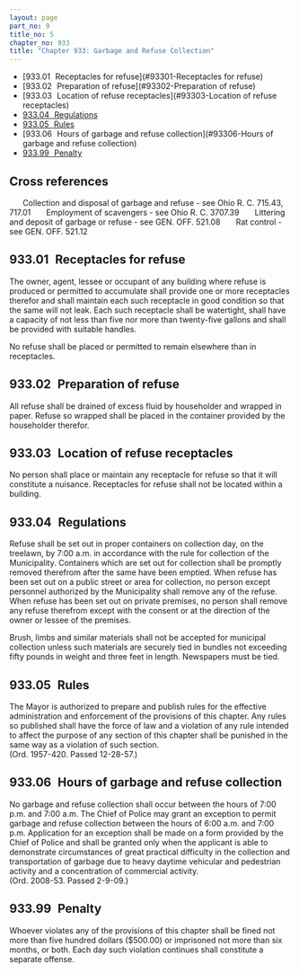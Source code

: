 ```yaml
---
layout: page
part_no: 9
title_no: 5
chapter_no: 933
title: "Chapter 933: Garbage and Refuse Collection"
---
```


* [933.01   Receptacles for refuse](#93301-Receptacles for refuse)
* [933.02   Preparation of refuse](#93302-Preparation of refuse)
* [933.03   Location of refuse receptacles](#93303-Location of refuse receptacles)
* [933.04   Regulations](#93304-Regulations)
* [933.05   Rules](#93305-Rules)
* [933.06   Hours of garbage and refuse collection](#93306-Hours of garbage and refuse collection)
* [933.99   Penalty](#93399-Penalty)

## Cross references

      Collection and disposal of garbage and refuse - see Ohio R. C. 715.43,
717.01
      Employment of scavengers - see Ohio R. C. 3707.39
      Littering and deposit of garbage or refuse - see GEN. OFF.
521.08
      Rat control - see GEN. OFF.
521.12

## 933.01   Receptacles for refuse

The owner, agent, lessee or occupant of any building where refuse is
produced or permitted to accumulate shall provide one or more receptacles
therefor and shall maintain each such receptacle in good condition so that the
same will not leak. Each such receptacle shall be watertight, shall have a
capacity of not less than five nor more than twenty-five gallons and shall be
provided with suitable handles.

No refuse shall be placed or permitted to remain elsewhere than in
receptacles.

## 933.02   Preparation of refuse 

All refuse shall be drained of excess fluid by householder and wrapped in
paper. Refuse so wrapped shall be placed in the container provided by the
householder therefor.

## 933.03   Location of refuse receptacles

No person shall place or maintain any receptacle for refuse so that it will
constitute a nuisance. Receptacles for refuse shall not be located within a
building.

## 933.04   Regulations

Refuse shall be set out in proper containers on collection day, on the
treelawn, by 7:00 a.m. in accordance with the rule for collection of the
Municipality. Containers which are set out for collection shall be promptly
removed therefrom after the same have been emptied. When refuse has been set
out on a public street or area for collection, no person except personnel
authorized by the Municipality shall remove any of the refuse. When refuse has
been set out on private premises, no person shall remove any refuse therefrom
except with the consent or at the direction of the owner or lessee of the
premises.

Brush, limbs and similar materials shall not be accepted for municipal
collection unless such materials are securely tied in bundles not exceeding
fifty pounds in weight and three feet in length. Newspapers must be tied.

## 933.05   Rules

The Mayor is authorized to prepare and publish rules for the effective
administration and enforcement of the provisions of this chapter. Any rules so
published shall have the force of law and a violation of any rule intended to
affect the purpose of any section of this chapter shall be punished in the same
way as a violation of such section.  
(Ord. 1957-420. Passed 12-28-57.)

## 933.06   Hours of garbage and refuse collection

No garbage and refuse collection shall occur between the hours of 7:00 p.m.
and 7:00 a.m. The Chief of Police may grant an exception to permit garbage and
refuse collection between the hours of 6:00 a.m. and 7:00 p.m. Application for
an exception shall be made on a form provided by the Chief of Police and shall
be granted only when the applicant is able to demonstrate circumstances of
great practical difficulty in the collection and transportation of garbage due
to heavy daytime vehicular and pedestrian activity and a concentration of
commercial activity.  
(Ord. 2008-53. Passed 2-9-09.)

## 933.99   Penalty

Whoever violates any of the provisions of this chapter shall be fined not
more than five hundred dollars ($500.00) or imprisoned not more than six
months, or both. Each day such violation continues shall constitute a separate
offense.
